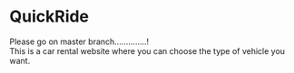 # QuickRide
Please go on master branch..............!  
This is a car rental website where you can choose the type of vehicle you want.
